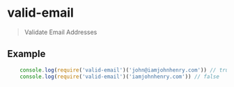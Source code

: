 # valid-email

> Validate Email Addresses

## Example

```js
    console.log(require('valid-email')('john@iamjohnhenry.com')) // true
    console.log(require('valid-email')('iamjohnhenry.com')) // false
```